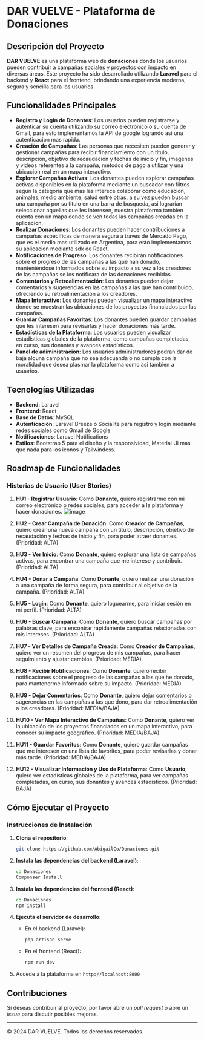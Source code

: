 # DAR VUELVE - Plataforma de Donaciones

## Descripción del Proyecto

**DAR VUELVE** es una plataforma web de **donaciones** donde los usuarios pueden contribuir a campañas sociales y proyectos con impacto en diversas áreas. 
Este proyecto ha sido desarrollado utilizando **Laravel** para el backend y **React** para el frontend, brindando una experiencia moderna, segura y sencilla para los usuarios.

## Funcionalidades Principales

- **Registro y Login de Donantes**: Los usuarios pueden registrarse y autenticar su cuenta utilizando su correo electrónico o su cuenta de Gmail, para esto implementamos la API de google logrando asi una autenticacion mas rapida.
- **Creación de Campañas**: Las personas que necesiten pueden generar y gestionar campañas para recibir financiamiento con un título, descripción, objetivo de recaudación y fechas de inicio y fin, imagenes y videos referentes a la campaña, metodos de pago a utilizar y una ubicacion real en un mapa interactivo.
- **Explorar Campañas Activas**: Los donantes pueden explorar campañas activas disponibles en la plataforma mediante un buscador con filtros segun la categoria que mas les interece colaborar como educacion, animales, medio ambiente, salud entre otras, a su vez pueden buscar una campaña por su titulo en una barra de busqueda, asi lograrian seleccionar aquellas que les interesen, nuestra plataforma tambien cuenta con un mapa donde se ven todas las campañas creadas en la aplicacion.
- **Realizar Donaciones**: Los donantes pueden hacer contribuciones a campañas específicas de manera segura a traves de Mercado Pago, que es el medio mas utilizado en Argentina, para esto implementamos su aplicacion mediante sdk de React.
- **Notificaciones de Progreso**: Los donantes recibirán notificaciones sobre el progreso de las campañas a las que han donado, manteniéndose informados sobre su impacto a su vez a los creadores de las campañas se los notificara de las donaciones recibidas.
- **Comentarios y Retroalimentación**: Los donantes pueden dejar comentarios y sugerencias en las campañas a las que han contribuido, ofreciendo su retroalimentación a los creadores.
- **Mapa Interactivo**: Los donantes pueden visualizar un mapa interactivo donde se muestran las ubicaciones de los proyectos financiados por las campañas.
- **Guardar Campañas Favoritas**: Los donantes pueden guardar campañas que les interesen para revisarlas y hacer donaciones más tarde.
- **Estadísticas de la Plataforma**: Los usuarios pueden visualizar estadísticas globales de la plataforma, como campañas completadas, en curso, sus donantes y avances estadísticos.
- **Panel de adiministracion**: Los usuarios administradores podran dar de baja alguna campaña que no sea adecuanda o no cumpla con la moralidad que desea plasmar la plataforma como asi tambien a usuarios.

## Tecnologías Utilizadas

- **Backend**: Laravel
- **Frontend**: React
- **Base de Datos**: MySQL
- **Autenticación**: Laravel Breeze o Socialite para registro y login mediante redes sociales como Gmail de Google
- **Notificaciones**: Laravel Notifications
- **Estilos**: Bootstrap 5 para el diseño y la responsividad, Material Ui mas que nada para los iconos y Tailwindcss.

## Roadmap de Funcionalidades

### Historias de Usuario (User Stories)

1. **HU1 - Registrar Usuario**: Como **Donante**, quiero registrarme con mi correo electrónico o redes sociales, para acceder a la plataforma y hacer donaciones.
   ![image](https://github.com/user-attachments/assets/0e73e147-ec69-4004-b29a-44a658d8572f)

3. **HU2 - Crear Campaña de Donación**: Como **Creador de Campañas**, quiero crear una nueva campaña con un título, descripción, objetivo de recaudación y fechas de inicio y fin, para poder atraer donantes. (Prioridad: ALTA)
4. **HU3 - Ver Inicio**: Como **Donante**, quiero explorar una lista de campañas activas, para encontrar una campaña que me interese y contribuir. (Prioridad: ALTA)
5. **HU4 - Donar a Campaña**: Como **Donante**, quiero realizar una donación a una campaña de forma segura, para contribuir al objetivo de la campaña. (Prioridad: ALTA)
6. **HU5 - Login**: Como **Donante**, quiero loguearme, para iniciar sesión en mi perfil. (Prioridad: ALTA)
7. **HU6 - Buscar Campaña**: Como **Donante**, quiero buscar campañas por palabras clave, para encontrar rápidamente campañas relacionadas con mis intereses. (Prioridad: ALTA)
8. **HU7 - Ver Detalles de Campaña Creada**: Como **Creador de Campañas**, quiero ver un resumen del progreso de mis campañas, para hacer seguimiento y ajustar cambios. (Prioridad: MEDIA)
9. **HU8 - Recibir Notificaciones**: Como **Donante**, quiero recibir notificaciones sobre el progreso de las campañas a las que he donado, para mantenerme informado sobre su impacto. (Prioridad: MEDIA)
10. **HU9 - Dejar Comentarios**: Como **Donante**, quiero dejar comentarios o sugerencias en las campañas a las que dono, para dar retroalimentación a los creadores. (Prioridad: MEDIA/BAJA)
11. **HU10 - Ver Mapa Interactivo de Campañas**: Como **Donante**, quiero ver la ubicación de los proyectos financiados en un mapa interactivo, para conocer su impacto geográfico. (Prioridad: MEDIA/BAJA)
12. **HU11 - Guardar Favoritos**: Como **Donante**, quiero guardar campañas que me interesen en una lista de favoritos, para poder revisarlas y donar más tarde. (Prioridad: MEDIA/BAJA)
13. **HU12 - Visualizar Información y Uso de Plataforma**: Como **Usuario**, quiero ver estadísticas globales de la plataforma, para ver campañas completadas, en curso, sus donantes y avances estadísticos. (Prioridad: BAJA)

## Cómo Ejecutar el Proyecto

### Instrucciones de Instalación

1. **Clona el repositorio**:

    ```bash
    git clone https://github.com/AbigailCo/Donaciones.git
    ```

2. **Instala las dependencias del backend (Laravel)**:

    ```bash
    cd Donaciones
   Componser Install
    ```

3. **Instala las dependencias del frontend (React)**:

    ```bash
    cd Donaciones
    npm install
    ```

4. **Ejecuta el servidor de desarrollo**:

    - En el backend (Laravel):

        ```bash
        php artisan serve
        ```

    - En el frontend (React):

        ```bash
        npm run dev
        ```

5. Accede a la plataforma en `http://localhost:8000`

## Contribuciones

Si deseas contribuir al proyecto, por favor abre un *pull request* o abre un *issue* para discutir posibles mejoras.

---

© 2024 DAR VUELVE. Todos los derechos reservados.
